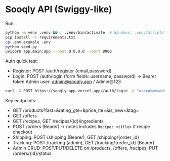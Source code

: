 # Sooqly API (Swiggy-like)
Run:
```bash
python -m venv .venv && . .venv/bin/activate  # Windows: .venv\Scripts\activate
pip install -r requirements.txt
cp .env.example .env
python seed.py
uvicorn app.main:app --host 0.0.0.0 --port 8000
```
Auth quick test:
- Register: POST /auth/register {email,password}
- Login: POST /auth/login (form fields: username, password) → Bearer token
Admin user: admin@sooqly.app / Admin@123
```bash
curl -X POST https://sooqly-app.vercel.app//auth/login -d "username=admin@sooqly.app&password=Admin@123"
```
Key endpoints:
- GET /products?fast=&rating_gte=&price_lte=&is_new=&tag=
- GET /offers
- GET /recipes, GET /recipes/{id}/ingredients
- POST /orders (Bearer) → notes includes `Recipe: <title>` if recipe checkout
- Shipping: POST /shipping (Bearer), GET /shipping/{order_id}
- Tracking: POST /tracking (admin), GET /tracking/{order_id} (Bearer)
- Admin CRUD: POST/PUT/DELETE on /products, /offers, /recipes; PUT /orders/{id}/status
